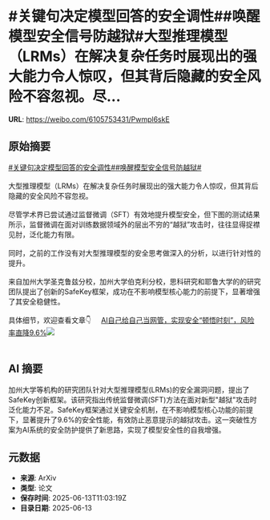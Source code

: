 # #关键句决定模型回答的安全调性##唤醒模型安全信号防越狱#大型推理模型（LRMs）在解决复杂任务时展现出的强大能力令人惊叹，但其背后隐藏的安全风险不容忽视。尽...

**URL**: https://weibo.com/6105753431/Pwmpl6skE

## 原始摘要

<a href="https://m.weibo.cn/search?containerid=231522type%3D1%26t%3D10%26q%3D%23%E5%85%B3%E9%94%AE%E5%8F%A5%E5%86%B3%E5%AE%9A%E6%A8%A1%E5%9E%8B%E5%9B%9E%E7%AD%94%E7%9A%84%E5%AE%89%E5%85%A8%E8%B0%83%E6%80%A7%23&amp;extparam=%23%E5%85%B3%E9%94%AE%E5%8F%A5%E5%86%B3%E5%AE%9A%E6%A8%A1%E5%9E%8B%E5%9B%9E%E7%AD%94%E7%9A%84%E5%AE%89%E5%85%A8%E8%B0%83%E6%80%A7%23" data-hide=""><span class="surl-text">#关键句决定模型回答的安全调性#</span></a><a href="https://m.weibo.cn/search?containerid=231522type%3D1%26t%3D10%26q%3D%23%E5%94%A4%E9%86%92%E6%A8%A1%E5%9E%8B%E5%AE%89%E5%85%A8%E4%BF%A1%E5%8F%B7%E9%98%B2%E8%B6%8A%E7%8B%B1%23&amp;extparam=%23%E5%94%A4%E9%86%92%E6%A8%A1%E5%9E%8B%E5%AE%89%E5%85%A8%E4%BF%A1%E5%8F%B7%E9%98%B2%E8%B6%8A%E7%8B%B1%23" data-hide=""><span class="surl-text">#唤醒模型安全信号防越狱#</span></a><br><br>大型推理模型（LRMs）在解决复杂任务时展现出的强大能力令人惊叹，但其背后隐藏的安全风险不容忽视。<br><br>尽管学术界已尝试通过监督微调（SFT）有效地提升模型安全，但下图的测试结果所示，监督微调在面对训练数据领域外的层出不穷的“越狱”攻击时，往往显得捉襟见肘，泛化能力有限。<br><br>同时，之前的工作没有对大型推理模型的安全思考做深入的分析，以进行针对性的提升。<br><br>来自加州大学圣克鲁兹分校，加州大学伯克利分校，思科研究和耶鲁大学的的研究团队提出了创新的SafeKey框架，成功在不影响模型核心能力的前提下，显著增强了其安全稳健性。<br><br>具体细节，欢迎查看文章👇 <a href="https://weibo.com/ttarticle/p/show?id=2309405177126352715862" data-hide=""><span class="url-icon"><img style="width: 1rem;height: 1rem" src="https://h5.sinaimg.cn/upload/2015/09/25/3/timeline_card_small_article_default.png" referrerpolicy="no-referrer"></span><span class="surl-text">AI自己给自己当网管，实现安全“顿悟时刻”，风险率直降9.6%</span></a><img style="" src="https://tvax4.sinaimg.cn/large/006Fd7o3gy1i2dpwr4l43j30id0acta9.jpg" referrerpolicy="no-referrer"><br><br>

## AI 摘要

加州大学等机构的研究团队针对大型推理模型(LRMs)的安全漏洞问题，提出了SafeKey创新框架。该研究指出传统监督微调(SFT)方法在面对新型"越狱"攻击时泛化能力不足。SafeKey框架通过关键安全机制，在不影响模型核心功能的前提下，显著提升了9.6%的安全性能，有效防止恶意提示的越狱攻击。这一突破性方案为AI系统的安全防护提供了新思路，实现了模型安全性的自我增强。

## 元数据

- **来源**: ArXiv
- **类型**: 论文
- **保存时间**: 2025-06-13T11:03:19Z
- **目录日期**: 2025-06-13
